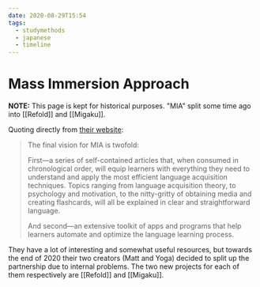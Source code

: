 ```yaml
---
date: 2020-08-29T15:54
tags:
  - studymethods
  - japanese
  - timeline
---
```


# Mass Immersion Approach

**NOTE:** This page is kept for historical purposes. "MIA" split some time ago
into [[Refold]] and [[Migaku]].

Quoting directly from [their website](https://massimmersionapproach.com/about/):

> The final vision for MIA is twofold:
>
> First—a series of self-contained articles that, when consumed in chronological
> order, will equip learners with everything they need to understand and apply
> the most efficient language acquisition techniques. Topics ranging from
> language acquisition theory, to psychology and motivation, to the nitty-gritty
> of obtaining media and creating flashcards, will all be explained in clear and
> straightforward language.
>
> And second—an extensive toolkit of apps and programs that help learners
> automate and optimize the language learning process.

They have a lot of interesting and somewhat useful resources, but towards the
end of 2020 their two creators (Matt and Yoga) decided to split up the
partnership due to internal problems. The two new projects for each of them
respectively are [[Refold]] and [[Migaku]].
